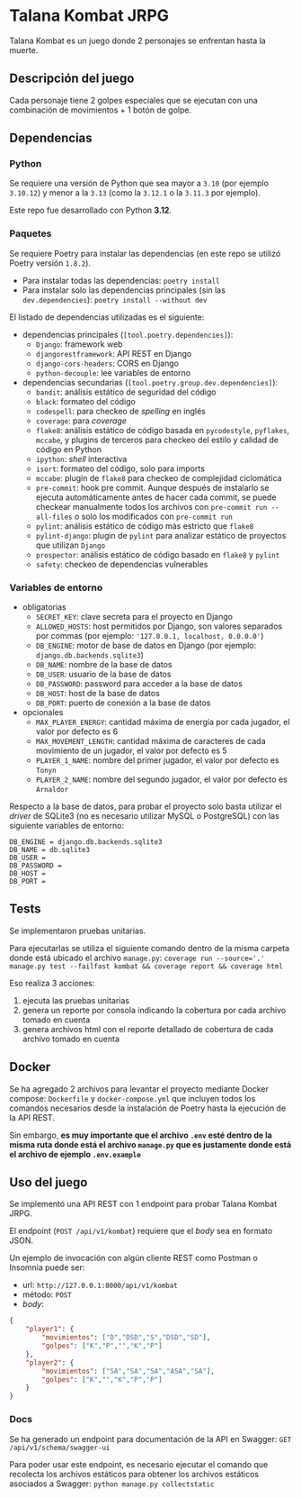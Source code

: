 # Talana Kombat JRPG

Talana Kombat es un juego donde 2 personajes se enfrentan hasta la muerte.


## Descripción del juego

Cada personaje tiene 2 golpes especiales que se ejecutan con una combinación de movimientos + 1 botón de
golpe.


## Dependencias

### Python

Se requiere una versión de Python que sea mayor a `3.10` (por ejemplo `3.10.12`) y menor a la `3.13` (como la `3.12.1` o la `3.11.3` por ejemplo).

Este repo fue desarrollado con Python **3.12**.

### Paquetes

Se requiere Poetry para instalar las dependencias (en este repo se utilizó Poetry versión `1.8.2`).
- Para instalar todas las dependencias: `poetry install`
- Para instalar solo las dependencias principales (sin las `dev.dependencies`): `poetry install --without dev`

El listado de dependencias utilizadas es el siguiente:
* dependencias principales (`[tool.poetry.dependencies]`):
	* `Django`: framework web
	* `djangorestframework`: API REST en Django
	* `django-cors-headers`: CORS en Django
	* `python-decouple`: lee variables de entorno
* dependencias secundarias (`[tool.poetry.group.dev.dependencies]`):
	* `bandit`: análisis estático de seguridad del código
	* `black`: formateo del código
	* `codespell`: para checkeo de *spelling* en inglés
	* `coverage`: para *coverage*
	* `flake8`: análisis estático de código basada en `pycodestyle`, `pyflakes`, `mccabe`, y plugins de terceros para checkeo del estilo y calidad de código en Python
	* `ipython`: *shell* interactiva
	* `isort`: formateo del código, solo para imports
	* `mccabe`: plugin de `flake8` para checkeo de complejidad ciclomática
	* `pre-commit`: hook pre commit. Aunque después de instalarlo se ejecuta automáticamente antes de hacer cada commit, se puede checkear manualmente todos los archivos con `pre-commit run --all-files` o solo los modificados con `pre-commit run`
	* `pylint`: análisis estático de código más estricto que `flake8`
	* `pylint-django`: plugin de `pylint` para analizar estático de proyectos que utilizan `Django`
	* `prospector`: análisis estático de código basado en `flake8` y `pylint`
	* `safety`: checkeo de dependencias vulnerables

### Variables de entorno

* obligatorias
	* `SECRET_KEY`: clave secreta para el proyecto en Django
	* `ALLOWED_HOSTS`: host permitidos por Django, son valores separados por commas (por ejemplo: `'127.0.0.1, localhost, 0.0.0.0'`)
	* `DB_ENGINE`: motor de base de datos en Django (por ejemplo: `django.db.backends.sqlite3`)
	* `DB_NAME`: nombre de la base de datos
	* `DB_USER`: usuario de la base de datos
	* `DB_PASSWORD`: password para acceder a la base de datos
	* `DB_HOST`: host de la base de datos
	* `DB_PORT`: puerto de conexión a la base de datos
* opcionales
	* `MAX_PLAYER_ENERGY`: cantidad máxima de energía por cada jugador, el valor por defecto es 6
	* `MAX_MOVEMENT_LENGTH`: cantidad máxima de caracteres de cada movimiento de un jugador, el valor por defecto es 5
	* `PLAYER_1_NAME`: nombre del primer jugador, el valor por defecto es `Tonyn`
	* `PLAYER_2_NAME`: nombre del segundo jugador, el valor por defecto es `Arnaldor`

Respecto a la base de datos, para probar el proyecto solo basta utilizar el *driver* de SQLite3 (no es necesario utilizar MySQL o PostgreSQL) con las siguiente variables de entorno:
```.env
DB_ENGINE = django.db.backends.sqlite3
DB_NAME = db.sqlite3
DB_USER =
DB_PASSWORD =
DB_HOST =
DB_PORT =
```


## Tests

Se implementaron pruebas unitarias.

Para ejecutarlas se utiliza el siguiente comando dentro de la misma carpeta donde está ubicado el archivo `manage.py`: `coverage run --source='.' manage.py test --failfast kombat && coverage report && coverage html`

Eso realiza 3 acciones:
1. ejecuta las pruebas unitarias
1. genera un reporte por consola indicando la cobertura por cada archivo tomado en cuenta
1. genera archivos html con el reporte detallado de cobertura de cada archivo tomado en cuenta


## Docker

Se ha agregado 2 archivos para levantar el proyecto mediante Docker compose: `Dockerfile` y `docker-compose.yml` que incluyen todos los comandos necesarios desde la instalación de Poetry hasta la ejecución de la API REST.

Sin embargo, **es muy importante que el archivo `.env` esté dentro de la misma ruta donde está el archivo `manage.py` que es justamente donde está el archivo de ejemplo `.env.example`** 


## Uso del juego

Se implementó una API REST con 1 endpoint para probar Talana Kombat JRPG.

El endpoint (`POST /api/v1/kombat`) requiere que el *body* sea en formato JSON.

Un ejemplo de invocación con algún cliente REST como Postman o Insomnia puede ser:
- url: `http://127.0.0.1:8000/api/v1/kombat`
- método: `POST`
- *body*:
```json
{
    "player1": {
        "movimientos": ["D","DSD","S","DSD","SD"],
        "golpes": ["K","P","","K","P"]
    },
    "player2": {
        "movimientos": ["SA","SA","SA","ASA","SA"],
        "golpes": ["K","","K","P","P"]
    }
}
```

### Docs

Se ha generado un endpoint para documentación de la API en Swagger:
`GET /api/v1/schema/swagger-ui`

Para poder usar este endpoint, es necesario ejecutar el comando que recolecta los archivos estáticos para obtener los archivos estáticos asociados a Swagger:
`python manage.py collectstatic`
